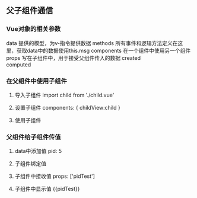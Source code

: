﻿## 父子组件通信

### Vue对象的相关参数

data 		提供的模型，为v-指令提供数据
methods		所有事件和逻辑方法定义在这里，获取data中的数据使用this.msg
components	在一个组件中使用另一个组件
props		写在子组件中，用于接受父组件传入的数据
created		
computed

### 在父组件中使用子组件

1. 导入子组件
import child from './child.vue'

2. 设置子组件
components: {
	childView:child
}

3. 使用子组件
<childView></childView>	

### 父组件给子组件传值

1. data中添加值
pid: 5

2. 子组件绑定值
<childView :pidTest="pid"></childView>	

3. 子组件中接收值
props: ['pidTest']

4. 子组件中显示值
{{pidTest}}